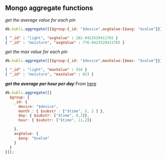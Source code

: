 


## Mongo aggregate functions


*get the average value for each pin*

```javascript
db.kubli.aggregate([{$group:{_id: "$device",avgValue:{$avg: "$value"}}}]);
```

```json
{ "_id" : "light", "avgValue" : 282.0423529411765 }
{ "_id" : "moisture", "avgValue" : 776.9423529411765 }
```

*get the max value for each pin*

```javascript
db.kubli.aggregate([{$group:{_id: "$device",maxValue:{$max: "$value"}}}]);
```

```json
{ "_id" : "light", "maxValue" : 934 }
{ "_id" : "moisture", "maxValue" : 823 }
```

***get the average per hour per day*** From [here](https://dbamohsin.wordpress.com/2014/11/25/mongodb-exception-cant-convert-from-bson-type-string-to-date/)

```js
db.kubli.aggregate([{
  $group: {
    _id: {
      device: "$device",
      month : { $substr : ["$time", 5, 2 ] },
      day: { $substr: ["$time", 8,2]},
      hour: { $substr: ["$time", 11,2]}

    },
    avgValue: {
      $avg: "$value"
    }
  }
}]);

```
